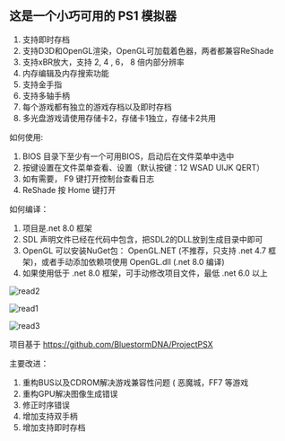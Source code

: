 <h2>这是一个小巧可用的 PS1 模拟器</h2>

1. 支持即时存档
2. 支持D3D和OpenGL渲染，OpenGL可加载着色器，两者都兼容ReShade
3. 支持xBR放大，支持 2, 4 , 6， 8 倍内部分辨率
4. 内存编辑及内存搜索功能
5. 支持金手指
6. 支持多轴手柄
7. 每个游戏都有独立的游戏存档以及即时存档
8. 多光盘游戏请使用存储卡2，存储卡1独立，存储卡2共用



如何使用:

1. BIOS 目录下至少有一个可用BIOS，启动后在文件菜单中选中
2. 按键设置在文件菜单查看、设置（默认按键：12 WSAD UIJK QERT）
3. 如有需要， F9 键打开控制台查看日志
4. ReShade 按 Home 键打开

如何编译：

1. 项目是.net 8.0 框架
2. SDL 声明文件已经在代码中包含，把SDL2的DLL放到生成目录中即可
3. OpenGL 可以安装NuGet包： OpenGL.NET (不推荐，只支持 .net 4.7 框架)，或者手动添加依赖项使用 OpenGL.dll (.net 8.0 编译)
4. 如果使用低于 .net 8.0 框架，可手动修改项目文件，最低 .net 6.0 以上

![read2](https://github.com/user-attachments/assets/4e3209e6-04a3-4aab-9072-eb3514d3e381)

![read1](https://github.com/user-attachments/assets/1688f0ec-bd7b-441d-a818-0c06b4e235c4)

![read3](https://github.com/user-attachments/assets/fc688b7c-5852-4213-a58b-e4bd56ab459d)


项目基于 https://github.com/BluestormDNA/ProjectPSX

主要改进：
1. 重构BUS以及CDROM解决游戏兼容性问题 ( 恶魔城，FF7 等游戏
2. 重构GPU解决图像生成错误
3. 修正时序错误
4. 增加支持双手柄
5. 增加支持即时存档
